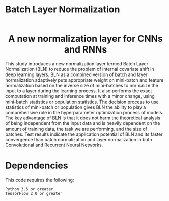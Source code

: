 




    
 <h1  style="display: inline-block;" align = "center"> Batch Layer Normalization</h1>
<h1 align = "center"> A new normalization layer for CNNs and RNNs </h1>
  





This study introduces a new normalization layer termed Batch Layer Normalization
(BLN) to reduce the problem of internal covariate shift in deep learning layers.
BLN as a combined version of batch and layer normalization adaptively puts
appropriate weight on mini-batch and feature normalization based on the inverse
size of mini-batches to normalize the input to a layer during the learning process.
It also performs the exact computation at training and inference times with a
minor change, using mini-batch statistics or population statistics. The decision
process to use statistics of mini-batch or population gives BLN the ability to play a
comprehensive role in the hyperparameter optimization process of models. The
key advantage of BLN is that it does not harm the theoretical analysis of being
independent from the input data and is heavily dependent on the amount of training
data, the task we are performing, and the size of batches. Test results indicate the
application potential of BLN and its faster convergence than batch normalization
and layer normalization in both Convolutional and Recurrent Neural Networks.
# Dependencies
This code requires the following:

    Python 3.5 or greater
    TensorFlow 2.0 or greater

 
